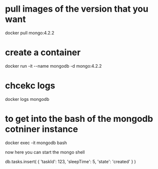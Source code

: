 # pull images of the version that you want
docker pull mongo:4.2.2

# create a container
docker run -it --name mongodb -d mongo:4.2.2

# chcekc logs
docker logs mongodb

# to get into the bash of the mongodb cotniner instance
docker exec -it mongodb bash

now here you can start the mongo shell


db.tasks.insert(
    {
        'taskId': 123,
        'sleepTime': 5,
        'state': 'created'
    }
)